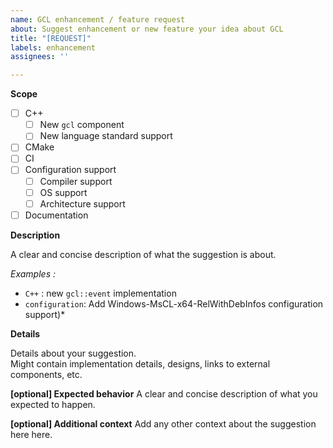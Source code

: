 ```yaml
---
name: GCL enhancement / feature request
about: Suggest enhancement or new feature your idea about GCL
title: "[REQUEST]"
labels: enhancement
assignees: ''

---
```


**Scope**

- [ ] C++
  - [ ] New `gcl` component
  - [ ] New language standard support
- [ ] CMake
- [ ] CI
- [ ] Configuration support
  - [ ] Compiler support
  - [ ] OS support
  - [ ] Architecture support
- [ ] Documentation

**Description**

A clear and concise description of what the suggestion is about.

*Examples :*

- `C++` : new `gcl::event` implementation
- `configuration`: Add Windows-MsCL-x64-RelWithDebInfos configuration support)*

**Details**

Details about your suggestion.  
Might contain implementation details, designs, links to external components, etc.

**[optional] Expected behavior**
A clear and concise description of what you expected to happen.

**[optional] Additional context**
Add any other context about the suggestion here here.

